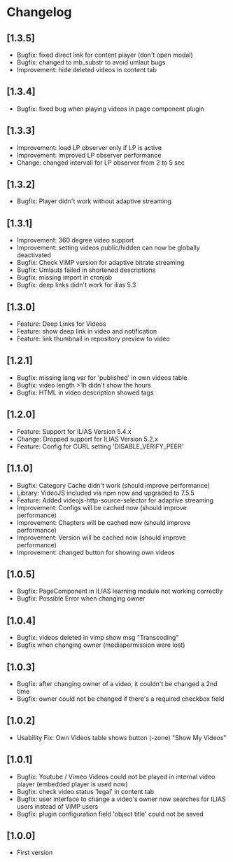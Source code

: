 # Changelog

## [1.3.5]
- Bugfix: fixed direct link for content player (don't open modal)
- Bugfix: changed to mb_substr to avoid umlaut bugs
- Improvement: hide deleted videos in content tab

## [1.3.4]
- Bugfix: fixed bug when playing videos in page component plugin

## [1.3.3]
- Improvement: load LP observer only if LP is active
- Improvement: improved LP observer performance
- Change: changed intervall for LP observer from 2 to 5 sec

## [1.3.2]
- Bugfix: Player didn't work without adaptive streaming

## [1.3.1]
- Improvement: 360 degree video support
- Improvement: setting videos public/hidden can now be globally deactivated
- Bugfix: Check ViMP version for adaptive bitrate streaming
- Bugfix: Umlauts failed in shortened descriptions
- Bugfix: missing import in cronjob
- Bugfix: deep links didn't work for ilias 5.3

## [1.3.0]
- Feature: Deep Links for Videos
- Feature: show deep link in video and notification
- Feature: link thumbnail in repository preview to video

## [1.2.1]
- Bugfix: missing lang var for 'published' in own videos table
- Bugfix: video length >1h didn't show the hours
- Bugfix: HTML in video description showed tags

## [1.2.0]
- Feature: Support for ILIAS Version 5.4.x
- Change: Dropped support for ILIAS Version 5.2.x
- Feature: Config for CURL setting 'DISABLE_VERIFY_PEER'

## [1.1.0]
- Bugfix: Category Cache didn't work (should improve performance)
- Library: VideoJS included via npm now and upgraded to 7.5.5
- Feature: Added videojs-http-source-selector for adaptive streaming
- Improvement: Configs will be cached now (should improve performance)
- Improvement: Chapters will be cached now (should improve performance)
- Improvement: Version will be cached now (should improve performance)
- Improvement: changed button for showing own videos

## [1.0.5]
- Bugfix: PageComponent in ILIAS learning module not working correctly
- Bugfix: Possible Error when changing owner

## [1.0.4]
- Bugfix: videos deleted in vimp show msg "Transcoding"
- Bugfix when changing owner (mediapermission were lost)

## [1.0.3]
- Bugfix: after changing owner of a video, it couldn't be changed a 2nd time
- Bugfix: owner could not be changed if there's a required checkbox field

## [1.0.2]
- Usability Fix: Own Videos table shows button (-zone) "Show My Videos"

## [1.0.1]
- Bugfix: Youtube / Vimeo Videos could not be played in internal video player (embedded player is used now)
- Bugfix: check video status 'legal' in content tab
- Bugfix: user interface to change a video's owner now searches for ILIAS users instead of ViMP users
- Bugfix: plugin configuration field 'object title' could not be saved

## [1.0.0]
- First version
